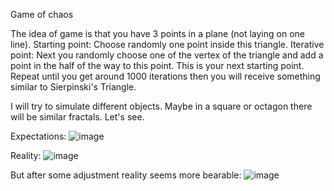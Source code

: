 Game of chaos 

The idea of game is that you have 3 points in a plane (not laying on one line).
Starting point: 
Choose randomly one point inside this triangle.
Iterative point:
Next you randomly choose one of the vertex of the triangle and add a point in the half of the way to this point. This is your next starting point.
Repeat until you get around 1000 iterations then you will receive something similar to Sierpinski's Triangle.

I will try to simulate different objects. Maybe in a square or octagon there will be similar fractals. Let's see.

Expectations:
![image](https://user-images.githubusercontent.com/26064347/111076695-a842d580-84ed-11eb-8003-767889932aa4.png)

Reality:
![image](https://user-images.githubusercontent.com/26064347/111076702-ad078980-84ed-11eb-8b58-e467cc1da545.png)


But after some adjustment reality seems more bearable:
![image](https://user-images.githubusercontent.com/26064347/111076766-f8ba3300-84ed-11eb-8116-52bba2770b3d.png)

